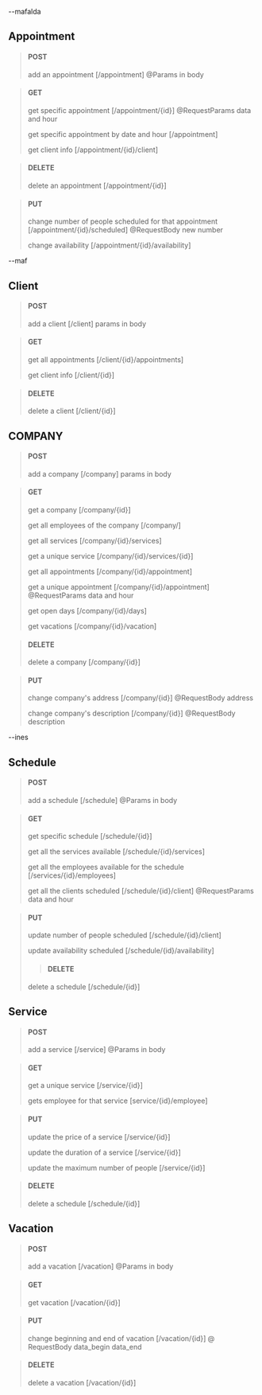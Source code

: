 --mafalda
## Appointment

>#### POST
> add an appointment [/appointment] @Params in body

>#### GET
> get specific appointment [/appointment/{id}] @RequestParams data and hour
>
> get specific appointment by date and hour [/appointment]  
> 
> get client info [/appointment/{id}/client]

>#### DELETE
> delete an appointment [/appointment/{id}]

>#### PUT
> change number of people scheduled for that appointment [/appointment/{id}/scheduled] @RequestBody new number
>
> change availability [/appointment/{id}/availability]

--maf
## Client

>#### POST
> add a client [/client]  params in body

>#### GET
> get all appointments [/client/{id}/appointments]
>
> get client info [/client/{id}]

>#### DELETE
> delete a client [/client/{id}]
> 


## COMPANY

>#### POST
> add a company [/company]  params in body

>#### GET
> get a company [/company/{id}]
>
> get all employees of the company [/company/]
>
> get all services [/company/{id}/services]
>
> get a unique service [/company/{id}/services/{id}]
>
> get all appointments [/company/{id}/appointment]
>
> get a unique appointment [/company/{id}/appointment] @RequestParams data and hour
>
> get open days [/company/{id}/days]
>
> get vacations [/company/{id}/vacation]

>#### DELETE
> delete a company [/company/{id}]

>#### PUT
> change company's address [/company/{id}] @RequestBody address
>
> change company's description [/company/{id}] @RequestBody description


--ines
## Schedule
>#### POST 
> add a schedule [/schedule] @Params in body

>#### GET
> get specific schedule [/schedule/{id}] 
> 
> get all the services available [/schedule/{id}/services]
>
> get all the employees available for the schedule [/services/{id}/employees]
> 
> get all the clients scheduled [/schedule/{id}/client] @RequestParams data and hour

>#### PUT
> update number of people scheduled [/schedule/{id}/client]
>
> update availability scheduled [/schedule/{id}/availability]
> 
>>#### DELETE
> delete a schedule [/schedule/{id}]
 

## Service
>#### POST
> add a service [/service] @Params in body

>#### GET
> get a unique service  [/service/{id}] 
> 
> gets employee for that service [service/{id}/employee]

>#### PUT
> update the price of a service [/service/{id}]
> 
> update the duration of a service [/service/{id}]
> 
> update the maximum number of people [/service/{id}]

>#### DELETE
> delete a schedule [/schedule/{id}]


## Vacation
>#### POST
> add a vacation [/vacation] @Params in body

>#### GET
> get vacation [/vacation/{id}]

>#### PUT
> change beginning and end of vacation [/vacation/{id}] @ RequestBody data_begin data_end

>#### DELETE
> delete a vacation [/vacation/{id}]


